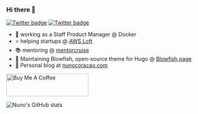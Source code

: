 ### Hi there 👋

[![Twitter badge](https://img.shields.io/twitter/follow/nunocoracao?style=social)](https://twitter.com/nunocoracao)
[![Twitter badge](https://img.shields.io/badge/LinkedIn-0077B5?style=social&logo=linkedin)](https://www.linkedin.com/in/nunocoracao)

- 🐳 working as a Staff Product Manager @ Docker 
- ⭐️ helping startups @ [AWS Loft](https://aws-startup-lofts.com/emea/)
- 📚 mentoring @ [mentorcruise](https://mentorcruise.com/mentor/nunocorao/)
- 🐡 Maintaining Blowfish, open-source theme for Hugo @ [Blowfish page](https://blowfish.page)
- 🚀 Personal blog at [nunocoracao.com](https://nunocoracao.com)

<a href="https://www.buymeacoffee.com/nunocoracao" target="_blank"><img src="https://cdn.buymeacoffee.com/buttons/v2/default-yellow.png" alt="Buy Me A Coffee" style="height: 60px !important;width: 217px !important;" ></a>

![Nuno's GitHub stats](https://github-readme-stats.vercel.app/api?username=nunocoracao&show_icons=true&count_private=true&theme=dark)

<!--
**nunocoracao/nunocoracao** is a ✨ _special_ ✨ repository because its `README.md` (this file) appears on your GitHub profile.

Here are some ideas to get you started:

- 🔭 I’m currently working on ...
- 🌱 I’m currently learning ...
- 👯 I’m looking to collaborate on ...
- 🤔 I’m looking for help with ...
- 💬 Ask me about ...
- 📫 How to reach me: ...
- 😄 Pronouns: ...
- ⚡ Fun fact: ...
-->

<a rel="me" href="https://masto.ai/@nunocoracao"></a>
